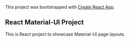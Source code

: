 This project was bootstrapped with [Create React App](https://github.com/facebook/create-react-app).

## React Material-UI Project

This is React project to showcase Material-UI page layouts.